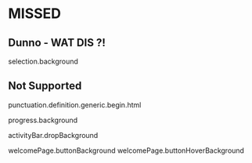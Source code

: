 # MISSED

## Dunno - WAT DIS ?!

selection.background

## Not Supported

punctuation.definition.generic.begin.html

progress.background

activityBar.dropBackground

welcomePage.buttonBackground
welcomePage.buttonHoverBackground